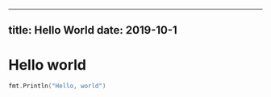  ---
title: Hello World
date: 2019-10-1
---

# Hello world

```go
fmt.Println("Hello, world")
```
 
